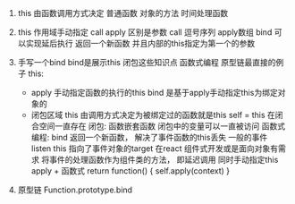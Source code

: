 1. this 由函数调用方式决定
  普通函数 对象的方法 时间处理函数

2. this 作用域手动指定
  call apply 区别是参数 call 逗号序列 apply数组
  bind 可以实现延后执行 返回一个新函数 并且内部的this指定为第一个的参数

3. 手写一个bind
  bind是展示this 闭包这些知识点 函数式编程 原型链最直接的例子
  this:
    - apply
      手动指定函数的执行的this
      bind 是基于apply手动指定this为绑定对象的
    - 闭包区域
      this 由调用方式决定为被绑定过的函数就是this
      self = this 在闭合空间一直存在
  闭包:
    函数嵌套函数 闭包中的变量可以一直被访问
  函数式编程:
    bind 返回一个新函数， 解决了事件函数的this丢失
    一般的事件listen this 指向了事件对象的target 在react 组件式开发或是面向对象有需求
    将事件的处理函数作为组件类的方法， 即延迟调用 同时手动指定this
    apply + 函数式
    return function() {
      self.apply(context)
    }

4. 原型链
  Function.prototype.bind